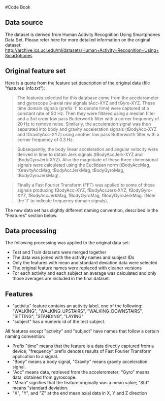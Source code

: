 #Code Book

## Data source
The dataset is derived from Human Activity Recognition Using Smartphones Data Set. Please refer here for more detailed information on the original dataset: http://archive.ics.uci.edu/ml/datasets/Human+Activity+Recognition+Using+Smartphones

## Original feature set
Here is a quote from the feature set description of the original data (file "features_info.txt"):

> The features selected for this database come from the accelerometer and gyroscope 3-axial raw signals 
> tAcc-XYZ and tGyro-XYZ. These time domain signals (prefix 't' to denote time) were captured at a constant rate of 50 Hz. 
> Then they were filtered using a median filter and a 3rd order low pass Butterworth filter with a corner frequency of 20 Hz 
> to remove noise. Similarly, the acceleration signal was then separated into body and gravity acceleration signals 
> (tBodyAcc-XYZ and tGravityAcc-XYZ) using another low pass Butterworth filter with a corner frequency of 0.3 Hz. 

> Subsequently, the body linear acceleration and angular velocity were derived in time to obtain Jerk signals 
> (tBodyAccJerk-XYZ and tBodyGyroJerk-XYZ). Also the magnitude of these three-dimensional signals were calculated 
> using the Euclidean norm (tBodyAccMag, tGravityAccMag, tBodyAccJerkMag, tBodyGyroMag, tBodyGyroJerkMag). 

> Finally a Fast Fourier Transform (FFT) was applied to some of these signals producing fBodyAcc-XYZ, fBodyAccJerk-XYZ, 
> fBodyGyro-XYZ, fBodyAccJerkMag, fBodyGyroMag, fBodyGyroJerkMag. (Note the 'f' to indicate frequency domain signals). 

The new data set has slightly different naming convention, described in the "Features" section below.

## Data processing
The following processing was applied to the original data set:

* Test and Train datasets were merged together
* The data was joined with the activity names and subject IDs
* Only the features with mean and standard deviation data were selected
* The original feature names were replaced with cleaner versions
* For each activity and each subject an average was calculated and only those averages are included in the final dataset.

## Features
* "activity" feature contains an activity label, one of the following: "WALKING", "WALKING_UPSTAIRS", "WALKING_DOWNSTAIRS", "SITTING", "STANDING", "LAYING"
* "subject" has a numeric id of the test subject.

All features except "activity" and "subject"  have names that follow a certain naming convention:
* Prefix "time" means that the feature is a data directly captured from a device; "frequency" prefix denotes results of Fast Fourier Transform application to a signal.
* "Body" means a body signal, "Gravity" means gravity acceleration signal.
* "Acc" means data, retrieved from the accelerometer; "Gyro" means data, obtained from gyroscope.
* "Mean" signifies that the feature originally was a mean value; "Std" means "standard deviation.
* "X", "Y", and "Z" at the end mean axial data in X, Y and Z direction


